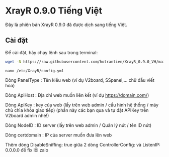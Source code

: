 # XrayR 0.9.0 Tiếng Việt

Đây là phiên bản XrayR 0.9.0 đã được dịch sang tiếng Việt.

## Cài đặt

Để cài đặt, hãy chạy lệnh sau trong terminal:

```bash
wget -N https://raw.githubusercontent.com/hotrantien/XrayR_0.9.0_VH/main/install.sh && bash install.sh
```
```
nano /etc/XrayR/config.yml
```
Dòng PanelType : Tên kiểu web (ví dụ V2board, SSpanel,… chữ đầu viết hoa)

Dòng ApiHost : Địa chỉ web muốn liên kết (ví dụ https://domain.com/)

Dòng ApiKey : key của web (lấy trên web admin / cấu hình hệ thống / máy chủ chìa khóa giao tiếp) (phần này các bạn qua và tự đặt APIKey trên V2board admin nhé!)

Dòng NodeID : ID server (lấy trên web admin / Quản lý nút / tên ID nút)

Dòng certdomain : IP của server muốn đưa lên web

Thêm dòng DisableSniffing: true giữa 2 dòng ControllerConfig: và ListenIP: 0.0.0.0 để fix lỗi zalo
